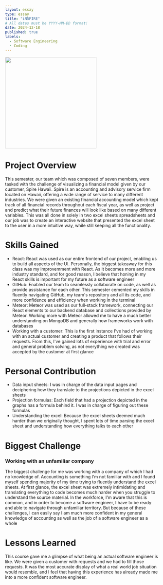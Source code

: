 ```yaml
---
layout: essay
type: essay
title: "iN5PIRE"
# All dates must be YYYY-MM-DD format!
date: 2024-12-18
published: true
labels:
  - Software Engineering
  - Coding
---
```


<img width="300px" 
     class="rounded float-start pe-4" 
     src="https://cdn.prod.website-files.com/5fdaca5a4d51110c2f760a05/651ee756e790fe1817276c02_SpireLogo-2z.png" >

# Project Overview
This semester, our team which was composed of seven members, were tasked with the challenge of visualizing a financial model given by our customer, Spire Hawaii. Spire is an accounting and advisory service firm located on Hawaii, offering a wide range of service to many different industries. We were given an existing financial accounting model which kept track of all financial records throughout each fiscal year, as well as project and predict what their future finances will look like based on many different variables. This was all done in solely in two excel sheets spreadsheets and our job was to create an interactive website that presented the excel sheet to the user in a more intuitive way, while still keeping all the functionality.

# Skills Gained
* React: React was used as our entire frontend of our project, enabling us to build all aspects of the UI. Personally, the biggest takeaway for this class was my improvemment with React. As it becomes more and more industry standard, and for good reason, I believe that honing in my React skills is important for my future as a software engineer
* GitHub: Enabled our team to seamlessly collaborate on code, as well as provide assistance for each other. This semester cemented my skills in fluently navigating GitHub, my team's repository and all its code, and more confidence and efficiency when working in the terminal
* Meteor: Meteor was used as our full-stack framework, connecting our React elements to our backend database and collections provided by Meteor. Working more with Meteor allowed me to have a much better understanding on MongoDB and generally how frameworks work with databases
* Working with a customer: This is the first instance I've had of working with an actual customer and creating a product that follows their requests. From this, I've gained lots of experience with trial and error and general problem solving, as not everything we created was accepted by the customer at first glance

# Personal Contribution
* Data input sheets: I was in charge of the data input pages and deciphering how they translate to the projections depicted in the excel sheets
* Projection formulas: Each field that had a projection depicted in the graphs has a formula behind it. I was in charge of figuring out these formulas
* Understanding the excel: Because the excel sheets deemed much harder than we originally thought, I spent lots of time parsing the excel sheet and understanding how everything talks to each other

# Biggest Challenge
### Working with an unfamiliar company
The biggest challenge for me was working with a company of which I had no knowledge of. Accounting is something I'm not familiar with and I found myself spending majority of my time trying to fluently understand the excel sheets. At first glance, the excel sheet was extremely intimidating and translating everything to code becomes much harder when you struggle to understand the source material. In the workforce, I'm aware that this is common, and in order to become a software engineer, I have to be ready and able to navigate through unfamiliar territory. But because of these challenges, I can easily say I am much more confident in my general knowledge of accounting as well as the job of a software engineer as a whole

# Lessons Learned
This course gave me a glimpse of what being an actual software engineer is like. We were given a customer with requests and we had to fill those requests. It was the most accurate display of what a real world job situation would resemble, and I feel that having this experience has already made me into a more confident software engineer. 
